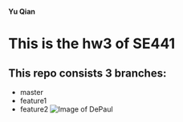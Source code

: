 **Yu Qian**
# This is the hw3 of SE441
## This repo consists 3 branches:
- master
- feature1
- feature2
![Image of DePaul](https://depauliaonline.com/wp-content/uploads/2017/09/Depaul.png)